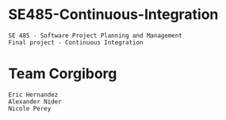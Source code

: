 # SE485-Continuous-Integration
    SE 485 - Software Project Planning and Management
    Final project - Continuous Integration
# Team Corgiborg
    Eric Hernandez
    Alexander Nider
    Nicole Perey